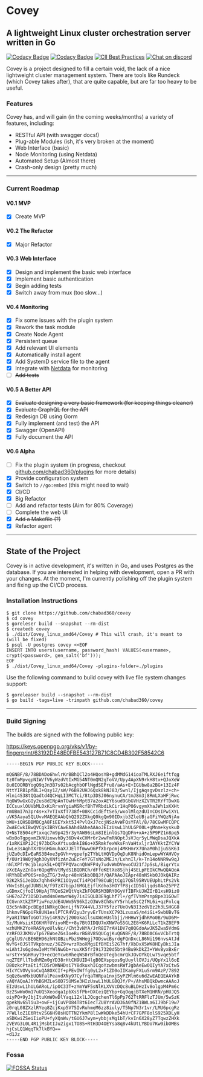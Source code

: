 # Covey

## A lightweight Linux cluster orchestration server written in Go

[![Codacy Badge](https://app.codacy.com/project/badge/Grade/b6e797a0fb5a498199b2a2d3ae494c82)](https://www.codacy.com/manual/chabad360/covey?utm_source=github.com&amp;utm_medium=referral&amp;utm_content=chabad360/covey&amp;utm_campaign=Badge_Grade)
[![Codacy Badge](https://app.codacy.com/project/badge/Coverage/b6e797a0fb5a498199b2a2d3ae494c82)](https://www.codacy.com/manual/chabad360/covey?utm_source=github.com&utm_medium=referral&utm_content=chabad360/covey&utm_campaign=Badge_Coverage)
[![CII Best Practices](https://bestpractices.coreinfrastructure.org/projects/4095/badge)](https://bestpractices.coreinfrastructure.org/projects/4095)
[![Chat on discord](https://img.shields.io/discord/727820939013783582?logo=discord&logoColor=white)](https://discord.gg/kWXPrWg)

Covey is a project designed to fill a certain void, the lack of a nice lightweight cluster management system.
There are tools like Rundeck (which Covey takes after), that are quite capable, but are far too heavy to be useful.

### Features

Covey has, and will gain (in the coming weeks/months) a variety of features, including:

* RESTful API (with swagger docs!)
* Plug-able Modules (ish, it's very broken at the moment)
* Web Interface (basic)
* Node Monitoring (using Netdata)
* Automated Setup (Almost there)
* Crash-only design (pretty much)

---

### Current Roadmap

#### V0.1 MVP

* [x] Create MVP

#### V0.2 The Refactor

* [x] Major Refactor

#### V0.3 Web Interface

* [x] Design and implement the basic web interface
* [x] Implement basic authentication
* [x] Begin adding tests
* [x] Switch away from mux (too slow...)

#### V0.4 Monitoring

* [x] Fix some issues with the plugin system
* [x] Rework the task module
* [x] Create Node Agent
* [x] Persistent queue
* [x] Add relevant UI elements
* [x] Automatically install agent
* [x] Add SystemD service file to the agent
* [x] Integrate with [Netdata](https://github.com/netdata/netdata) for monitoring
* [ ] ~~Add tests~~

#### V0.5 A Better API

* [x] ~~Evaluate designing a very basic framework (for keeping things cleaner)~~
* [x] ~~Evaluate GraphQL for the API~~
* [x] Redesign DB using Gorm
* [x] Fully implement (and test) the API
* [x] Swagger (OpenAPI)
* [x] Fully document the API

#### V0.6 Alpha

* [ ] Fix the plugin system (in progress, checkout [github.com/chabad360/plugins](https://github.com/chabad360/plugins)
  for more details)
* [x] Provide configuration system
* [x] Switch to `//go:embed` (this might need to wait)
* [x] CI/CD
* [x] Big Refactor
* [ ] Add and refactor tests (Aim for 80% Coverage)
* [ ] Complete the web UI
* [x] ~~Add a Makefile (?)~~
* [x] Refactor agent

---

## State of the Project

Covey is in active development, it's written in Go, and uses Postgres as the database. If you are interested in helping
with development, open a PR with your changes. At the moment, I'm currently polishing off the plugin system and fixing
up the CI/CD process.

### Installation Instructions

```console
$ git clone https://github.com/chabad360/covey
$ cd covey
$ goreleser build --snapshot --rm-dist
$ createdb covey
$ ./dist/Covey_linux_amd64/Covey # This will crash, it's meant to (will be fixed)
$ psql -U postgres covey <<EOF
INSERT INTO users(username, password_hash) VALUES(<username>, crypt(<password>, gen_salt('bf')));
EOF
$ ./dist/Covey_linux_amd64/Covey -plugins-folder=./plugins
```

Use the following command to build covey with live file system changes support:

```shell
$ goreleaser build --snapshot --rm-dist
$ go build -tags=live -trimpath github.com/chabad360/covey
```

--- 

### Build Signing

The builds are signed with the following public key:

https://keys.openpgp.org/vks/v1/by-fingerprint/63192DE48E0FBE543127B71C8CD4B302F58542C6

```
-----BEGIN PGP PUBLIC KEY BLOCK-----

mQGNBF/8/78BDADo6hwlrKrBBhQCl2o4HQosYB+gdMMdG14ioaTMLRXJ6e1ftfqg
tz0TmMpvqpNIW/fV6yWzdVtIxMG54NT0mQN2gToVV/Upy4ApXN9rkH8tx+QJoXeW
8u0IOORBYogQ9qJn3B7s02bAcghbOFlNgdSEPru8/aAs+E+IGUbw8a2BG+13Iz4F
NttYIRB1pfBLI+Qsy1Z/sW/P6B92UHJ6Qxk8kNJ83/5wnl/IjgAqsgvDszlz+ch+
Hlni4S38tQQadtd4QCHqLI3MCTci/8tp3DSJ06nynuCA/tmJ8m3j8RmLXaHFjRwc
RqOW9wGxGIy2us8dINpAnTGwHrhMptB7a2oxAEY6sud9GbGVHzXZVTR2RYfTDwXG
ICCsuxlOUVbMLOxKiRrvnYgiaMSRcfBhTVRbdikCir1HqPO6vgymXhaJWh1xKXHt
rmUBmI7n3pr4s+x7vTIvXfT738f+08KCcidEftSe5/wxolMlqzdUInCOsIPwiXYL
uVK5Aaya5QLUvvMAEQEAAbQhQ292ZXkgQ0kgQm90IDxjb3ZleUBjaGFiYWQzNjAu
bWU+iQHSBBMBCgA8FiEEYxkt5I4PvlQxJ7ccjNSzAvWFQsYFAl/8/78CGwMFCQPC
ZwAECwkIBwQVCgkIBRYCAwEAAh4BAheAAAoJEIzUswL1hULGP00L+gMnm+kyskuD
O+NsT8504ePtxxqc7m9p425r3yYAW96sLm8IEinlGs7QgDFn+xA+z5P9PZ1n8pq5
wBxOoTgpgxmZkNUinwvhDy36Dv4xCHMr6r2wwFmRNOptJsVJqr5yLMWqDsaJQXkA
/1xRKiXPi2Cj973bCRxAYtusdnkI86o+X5RmkfexWksFnVaHtxljr3AYKktZYCYW
IwLe3sAghTXrDSGHGmuhaX7JElTfmwwO6PfXbrpcmj4MKHmrX7UnaM0hIjuSSK63
jUZu0cDIwEaRS3B4oe3pGVh+vgpefp2TYbLtHQVDpOqDuK8NhidOmLepwWYAHVOy
f/OUr19WQj9gh3OyXNfizAnZuEcFeY7GTsNo2MEJn/LxhnIl/k+Tn14oNNR9w9qJ
nNlXPfr9cjblnpk5L+OQTFPQVacnQhWFP4y7udvWmDVewoCU21fJpSsL/8igrYtx
zXcEAyzZnOar6QpqMhVtMydS1BQDRCh/dFfeKEtXe8Sjhj4SELpFEIkCMwQQAQoA
HRYhBEvPO6S+n8gZTG/3vApr48nNSkb0BQJf/QAPAAoJEApr48nNSkb0J0kQAIRz
92K2k5iJeDDx7qhh4kPRI1O1yaCTi4PQ4T98CuBjtCg17QGl95RVUEUphLtPs2Vk
YNvIsBLgdJUNSLW/f9TzX7bjpJ6MGLEjflKdho3HOYfP8jcID5Gljqds0Ao25PPZ
uGDmxCjfoIl9HpAjTRQoS2WQtVqkZkF0GRSM3BRY0GyVfIBFkUJWZIrB1xsH9izO
SH67oZZY3D5D1wmd4m0emwnW4y7isISQLD3E9gLhf7l+/gfTVYmPsnp8pe31GOwT
ICGvnXtkZTP7iwFnzUdE4UWm5V96kIzO3Wv8Ch8uYY5rhLe5sC2fML6i+qzFnlcq
Q3c5nN8CpcBEgd1NRkgCOenLjfN7X44VLJ37Y5fzz7UeOvN3I3zdVBz2h3LSHGG8
1hkmvFNGpUFk8UN1eslPTCR4V2yu3ryvErTUnsXC793LzuxaS/m4iGi+SwbUBvTG
PyaRITNmfoGOTJ5yi4K92vj200akailsuXWoHUslbjj/HHHwYjdhRMo0B/9uD6M+
3z/MuWsiiKIGKHRfUYiyoME++8y7BtOIDQU7mXNW7oS5GL2E8+K6RLLcT1kZ8EF9
wzhUMK2YoHRASNyoUlvNc//Cht3vNYA/JrR8I7rAH1DV7q0QGdoAwJK5Zwa5VdmG
YzRFO2JKMivTp67EWoeZGsIoeRurBG8V8SQUCgjKuQGNBF/8/78BDAC6vVCbTrtQ
gCglU9/cBE6EH96zhNtOBzuPbzSWHegj7ODswcByrdgFQnDxcL86Ni196nvsAtJd
WvYG+0JSlTVkpbnuz/3GZ9+wrzRboXMgiEfBYEiS2G7hf/XbDxX5WK8HEyBkiJIa
wiAhtJs6gdewIeMtYWlNwGb+ruuXK5frI9i7320d5bt94Bu9kDkZ3+YWvByxBxEr
wrstY+5GHRuyT9+ecQeYcw6RheqWS0rBfnQeUTegbcmrQkJOvOYkQLw7Svqe5btf
nqZTEFllTbdhMZm0gYD38rHtCH9UID4lgB0EXspqos9gUuyllOVJi/UQpYx1l6oE
D8OzkcPtaEt1fCD5rDWNHDsi7Y8dkuxhICqoYzwbmsRWfJgbAeEwOQIyYA7xCtw5
HIcYCVOVyVoCuQA8OXCIf+pPEvIWffg0yL2xF1ZD0oIIKamyFXLuSrm9AzP/7892
SqQz6wnMxbUQNfalPeavdXNy97CyfrqaTHRpa1nxjSyPZMlm6u6dZwEAEQEAAYkB
vAQYAQoAJhYhBGMZLeSOD75UMSe3HIzUswL1hULGBQJf/P+/AhsMBQkDwmcAAAoJ
EIzUswL1hULGARoL/ipOC33T+zYmYWF5sNlKLXVVcDQc8uBLDHzIv8olgpM4Pm6c
Bz2SwWo0m17uUQ5Xeodga1pbXsSfPb+DXCeiQEYbp+GqOqqjBTXeM1HRN/pHUJQS
oiyPQ+9yJbjItuKmW0wDlYaqi12xlLJQcgchenTl6pPp762TtRRFlzTJUm/5wSzK
gpekNv6Sliu3+owF+ijCuVPO84T8t6IecTZU8YrAVD36A0fNZ1BWLa6IJ9bF19w7
z0rqL08ZXzlRYeg8ZcjKxp5V75IvRuhmeM6zz8iuly/T5Np7N3r1vr/LMU6pcgRz
7FWLloZ1E6Rtv2SG6H98sHQTTN2YkmP8lIwWkDDke54hUrCF7GPF8olS925XDLyH
aSDKwiZSeiIioPU+fyXQnWv/tGU6J7wym+ybbjsMg1bT/kvIn6X28yZ7TqwzZHXk
2VEVG3L0L4R1jMsbtIJu2igx1TO8S+RtH3D4OEYsa8q8v4kUtLYBDo7Kw0ibOMBs
hjCsLQ1WqqTk7lkBYQ==
=d1Jz
-----END PGP PUBLIC KEY BLOCK-----
```

### Fossa

[![FOSSA Status](https://app.fossa.com/api/projects/custom%2B10111%2Fgithub.com%2Fchabad360%2Fcovey.svg?type=large)](https://app.fossa.com/projects/custom%2B10111%2Fgithub.com%2Fchabad360%2Fcovey?ref=badge_large)